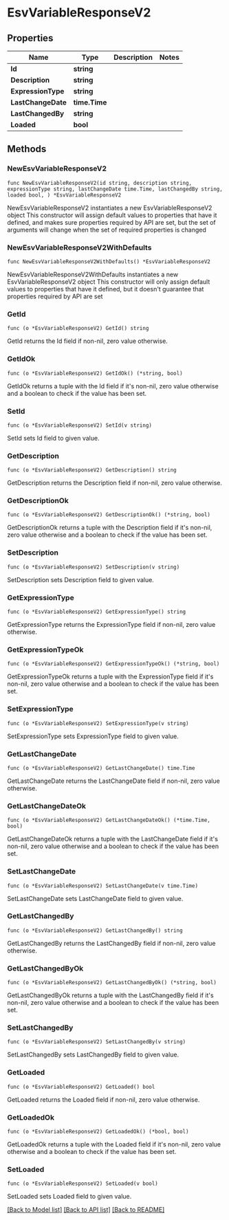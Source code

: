 # EsvVariableResponseV2

## Properties

Name | Type | Description | Notes
------------ | ------------- | ------------- | -------------
**Id** | **string** |  | 
**Description** | **string** |  | 
**ExpressionType** | **string** |  | 
**LastChangeDate** | **time.Time** |  | 
**LastChangedBy** | **string** |  | 
**Loaded** | **bool** |  | 

## Methods

### NewEsvVariableResponseV2

`func NewEsvVariableResponseV2(id string, description string, expressionType string, lastChangeDate time.Time, lastChangedBy string, loaded bool, ) *EsvVariableResponseV2`

NewEsvVariableResponseV2 instantiates a new EsvVariableResponseV2 object
This constructor will assign default values to properties that have it defined,
and makes sure properties required by API are set, but the set of arguments
will change when the set of required properties is changed

### NewEsvVariableResponseV2WithDefaults

`func NewEsvVariableResponseV2WithDefaults() *EsvVariableResponseV2`

NewEsvVariableResponseV2WithDefaults instantiates a new EsvVariableResponseV2 object
This constructor will only assign default values to properties that have it defined,
but it doesn't guarantee that properties required by API are set

### GetId

`func (o *EsvVariableResponseV2) GetId() string`

GetId returns the Id field if non-nil, zero value otherwise.

### GetIdOk

`func (o *EsvVariableResponseV2) GetIdOk() (*string, bool)`

GetIdOk returns a tuple with the Id field if it's non-nil, zero value otherwise
and a boolean to check if the value has been set.

### SetId

`func (o *EsvVariableResponseV2) SetId(v string)`

SetId sets Id field to given value.


### GetDescription

`func (o *EsvVariableResponseV2) GetDescription() string`

GetDescription returns the Description field if non-nil, zero value otherwise.

### GetDescriptionOk

`func (o *EsvVariableResponseV2) GetDescriptionOk() (*string, bool)`

GetDescriptionOk returns a tuple with the Description field if it's non-nil, zero value otherwise
and a boolean to check if the value has been set.

### SetDescription

`func (o *EsvVariableResponseV2) SetDescription(v string)`

SetDescription sets Description field to given value.


### GetExpressionType

`func (o *EsvVariableResponseV2) GetExpressionType() string`

GetExpressionType returns the ExpressionType field if non-nil, zero value otherwise.

### GetExpressionTypeOk

`func (o *EsvVariableResponseV2) GetExpressionTypeOk() (*string, bool)`

GetExpressionTypeOk returns a tuple with the ExpressionType field if it's non-nil, zero value otherwise
and a boolean to check if the value has been set.

### SetExpressionType

`func (o *EsvVariableResponseV2) SetExpressionType(v string)`

SetExpressionType sets ExpressionType field to given value.


### GetLastChangeDate

`func (o *EsvVariableResponseV2) GetLastChangeDate() time.Time`

GetLastChangeDate returns the LastChangeDate field if non-nil, zero value otherwise.

### GetLastChangeDateOk

`func (o *EsvVariableResponseV2) GetLastChangeDateOk() (*time.Time, bool)`

GetLastChangeDateOk returns a tuple with the LastChangeDate field if it's non-nil, zero value otherwise
and a boolean to check if the value has been set.

### SetLastChangeDate

`func (o *EsvVariableResponseV2) SetLastChangeDate(v time.Time)`

SetLastChangeDate sets LastChangeDate field to given value.


### GetLastChangedBy

`func (o *EsvVariableResponseV2) GetLastChangedBy() string`

GetLastChangedBy returns the LastChangedBy field if non-nil, zero value otherwise.

### GetLastChangedByOk

`func (o *EsvVariableResponseV2) GetLastChangedByOk() (*string, bool)`

GetLastChangedByOk returns a tuple with the LastChangedBy field if it's non-nil, zero value otherwise
and a boolean to check if the value has been set.

### SetLastChangedBy

`func (o *EsvVariableResponseV2) SetLastChangedBy(v string)`

SetLastChangedBy sets LastChangedBy field to given value.


### GetLoaded

`func (o *EsvVariableResponseV2) GetLoaded() bool`

GetLoaded returns the Loaded field if non-nil, zero value otherwise.

### GetLoadedOk

`func (o *EsvVariableResponseV2) GetLoadedOk() (*bool, bool)`

GetLoadedOk returns a tuple with the Loaded field if it's non-nil, zero value otherwise
and a boolean to check if the value has been set.

### SetLoaded

`func (o *EsvVariableResponseV2) SetLoaded(v bool)`

SetLoaded sets Loaded field to given value.



[[Back to Model list]](../README.md#documentation-for-models) [[Back to API list]](../README.md#documentation-for-api-endpoints) [[Back to README]](../README.md)


